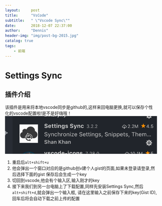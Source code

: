 ```yaml
---
layout:     post
title:      "VsCode"
subtitle:   " \"Vscode Sync\""
date:       2018-12-07 22:37:00
author:     "Dennis"
header-img: "img/post-bg-2015.jpg"
catalog: true
tags:
    - 前端
---
```


# Settings Sync

## 插件介绍
该插件是用来将本地vscode同步是github的,这样来回电脑更换,就可以保存个性化的vscode配置啦!是不是好嗨哦！
![plugin][1]
1. 重启后```alt+shift+u```
2. 他会弹出一个窗口对应的是github创v建个人gist的页面,如果未登录请登录,然后选择下面的gist
保存后会生成一个key
3. 切回到vscode,他会有个输入区,输入刚才的key
4. 接下来我们到另一台电脑上了下载配置,同样先安装Settings Sync,然后```alt+shift+d```,就会弹出一个输入框,
请在这里输入之前保存下来的key(Gist ID),回车后将会自动下载之前上传的配置

[1]: /img/in-post/2018-12-07-vscode-sync/plugin.png